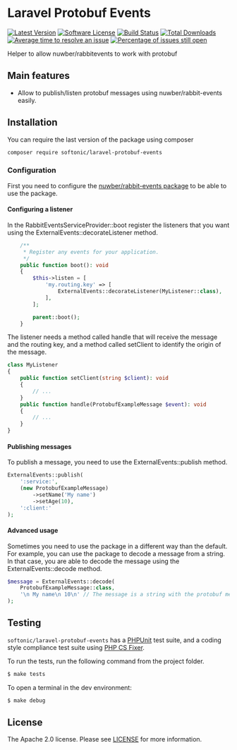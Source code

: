 Laravel Protobuf Events
====================

[![Latest Version](https://img.shields.io/github/release/softonic/laravel-protobuf-events.svg?style=flat-square)](https://github.com/softonic/laravel-protobuf-events/releases)
[![Software License](https://img.shields.io/badge/license-Apache%202.0-blue.svg?style=flat-square)](LICENSE.md)
[![Build Status](https://github.com/softonic/laravel-protobuf-events/actions/workflows/php.yml/badge.svg?branch=master)](https://github.com/softonic/laravel-protobuf-events/actions/workflows/php.yml)
[![Total Downloads](https://img.shields.io/packagist/dt/softonic/laravel-protobuf-events.svg?style=flat-square)](https://packagist.org/packages/softonic/laravel-protobuf-events)
[![Average time to resolve an issue](http://isitmaintained.com/badge/resolution/softonic/laravel-protobuf-events.svg?style=flat-square)](http://isitmaintained.com/project/softonic/laravel-protobuf-events "Average time to resolve an issue")
[![Percentage of issues still open](http://isitmaintained.com/badge/open/softonic/laravel-protobuf-events.svg?style=flat-square)](http://isitmaintained.com/project/softonic/laravel-protobuf-events "Percentage of issues still open")

Helper to allow nuwber/rabbitevents to work with protobuf

Main features
-------------

* Allow to publish/listen protobuf messages using nuwber/rabbit-events easily.

Installation
-------------

You can require the last version of the package using composer
```bash
composer require softonic/laravel-protobuf-events
```

### Configuration

First you need to configure the [nuwber/rabbit-events package](https://github.com/nuwber/rabbitevents) to be able
to use the package.

#### Configuring a listener

In the RabbitEventsServiceProvider::boot register the listeners that you want using the ExternalEvents::decorateListener method.
```php
    /**
     * Register any events for your application.
     */
    public function boot(): void
    {
        $this->listen = [
            'my.routing.key' => [
                ExternalEvents::decorateListener(MyListener::class),
            ],
        ];

        parent::boot();
    }
```

The listener needs a method called handle that will receive the message and the routing key, and a method called setClient to identify the origin of the message.
```php
class MyListener
{
    public function setClient(string $client): void
    {
        // ...
    }
    public function handle(ProtobufExampleMessage $event): void
    {
        // ...
    }
}
```

#### Publishing messages

To publish a message, you need to use the ExternalEvents::publish method.
```php
ExternalEvents::publish(
    ':service:',
    (new ProtobufExampleMessage)
        ->setName('My name')
        ->setAge(10),
    ':client:'
);
```

#### Advanced usage

Sometimes you need to use the package in a different way than the default. For example, you can use the package to decode
a message from a string. In that case, you are able to decode the message using the ExternalEvents::decode method.

```php
$message = ExternalEvents::decode(
    ProtobufExampleMessage::class,
    '\n My name\n 10\n' // The message is a string with the protobuf message
);
```

Testing
-------

`softonic/laravel-protobuf-events` has a [PHPUnit](https://phpunit.de) test suite, and a coding style compliance test suite using [PHP CS Fixer](http://cs.sensiolabs.org/).

To run the tests, run the following command from the project folder.

``` bash
$ make tests
```

To open a terminal in the dev environment:
``` bash
$ make debug
```

License
-------

The Apache 2.0 license. Please see [LICENSE](LICENSE) for more information.
